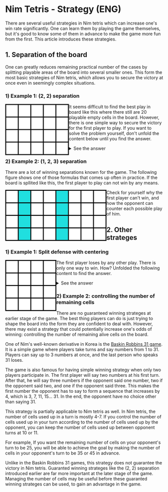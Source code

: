 # Nim Tetris - Strategy (ENG)

There are several useful strategies in Nim tetris which can increase one's win rate significantly. One can learn them by playing the game themselves, but it's good to know some of them in advance to make the game more fun from the first. This article introduces these strategies.





## 1. Separation of the board

One can greatly reduces remaining practical number of the cases by splitting playable areas of the board into several smaller ones. This form the most basic strategies of Nim tetris, which allows you to secure the victory at once even in seemingly complex situations.



### 1) Example 1: (2, 2) separation

<img align="left" src="doc/strategy/q1_0.png">

It seems difficult to find the best play in board like this where there still are 20 playable empty cells in the board. However, there is one simple way to secure the victory for the first player to play. If you want to solve the problem yourself, don't unfold the content below until you find the answer.

<details>
<summary>See the answer</summary>

Divide the board into two playable areas of 8 cells using I-blocks as shown below.

<img align="left" src="doc/strategy/q1_1.png">

The opponent can not win by any means now. If he uses all cells up in an area, you will be able to force him to put the last block by leaving 4 cells in the other area.

<p float="left"><img src="doc/strategy/q1_2.png"><img src="doc/strategy/q1_3.png"></p>

Conversely, if the opponent leaves 4 cells in an area, you will be able to force him to put the last block by using all cells up in the other area.

<p float="left"><img src="doc/strategy/q1_4.png"><img src="doc/strategy/q1_5.png"></p>

The point is that both areas can be filled with one or two blocks depending on the choice of the player who put the first block in them. This makes no matter what play the opponent makes in an area, you can counter it in the other area.

This winning method is similar to the (2, 2) winning method of the original Nim game. In Nim, victory is guaranteed by leaving (2, 2) stones to the opponent as shown below.

<img align="left" img src="doc/strategy/q1_6.png">

If your opponent removes one stone in a row, you would be able to force him to remove the last one by removing all the stones in the other row. If your opponent removes all the stones in a row, you would still be able to win by removing only one stone in the other row.

Be careful, for an equal split doesn't always guarantee a win in Nim tetris unlike in the original Nim. The following split divides the board into two equal areas, but the splitter does not win.

<img align="left" img src="doc/strategy/q1_7.png">

In this case, there is no way to use all cells up in an area with one block. If one split the board like this, he would lose. The splitter can secure the win only when the two areas can be filled with one or two blocks. Thankfully, this kind of situation is fairly common in Nim tetris. Knowing a lot of winning separations like this will increase your chance to win greatly.

</details>



### 2) Example 2: (1, 2, 3) separation

There are a lot of winning separations known for the game. The following figure shows one of those formulas that comes up often in practice. If the board is spllited like this, the first player to play can not win by any means.

<img align="left" img src="doc/strategy/q2.png">

Check for yourself why the first player can't win, and how the opponent can counter each possible play of him.





## 2. Other strateges

### 1) Example 1: Split defense with centering

<img align="left" img src="doc/strategy/q3_1.png">

The first player loses by any other play. There is only one way to win. How? Unfolded the following content to find the answer.

<details>
<summary>See the answer</summary>

Just place the O-block in the center as shown below.

<img align="left" img src="doc/strategy/q3_2.png">

Now, no matter where the opponent play, there will be 8 connected cells remain. You can win by using only 4 cells among the 8 so that the opponent have to fill the last. For example, see the following picture.

<p float="left"><img src="doc/strategy/q3_3.png"><img src="doc/strategy/q3_4.png"></p>

Centering is often useful as a way to prevent the separation of the board described above. For example, if there is a block floating in the middle of an area, it is impossible to split it by adding only one block.  

<img align="left" img src="doc/strategy/q4_1.png">

You can split it if you add *two* blocks, but it only means that if you try to split the board thoughtlessly, the opponent will have the chance to split it as they want. This in many cases leads to a favorable outcome for the opponent.

<img align="left" img src="doc/strategy/q4_2.png">

As a result of a hasty split attempt, the opponent's counterattack resulted in the situation of (2, 2) explained above. One may say that you got caught in the opponents' trap.

</details>



### 2) Example 2: controlling the number of remaining cells

There are no guaranteed winning strateges at earlier stage of the game. The best thing players can do is just trying to shape the board into the form they are confident to deal with. However, there may exist a strategy that could potentially increase one's odds of winning: controlling the number of remaining alive cells on the board.

One of Nim's well-known derivative in Korea is the [Baskin Robbins 31 game](https://en.termwiki.com/EN/%EB%B2%A0%EC%8A%A4%ED%82%A8%EB%9D%BC%EB%B9%88%EC%8A%A431_%EA%B2%8C%EC%9E%84_%E2%82%80%E2%82%81). It is a simple game where players take turns and say numbers from 1 to 31. Players can say up to 3 numbers at once, and the last person who speaks 31 loses.

The game is also famous for having simple winning strategy when only two players participate in. The first player will say two numbers at his first turn. After that, he will say three numbers if the opponent said one number, two if the opponent said two, and one if the opponent said three. This makes the first number the opponent has to say to form a sequence that increases by 4, which is 3, 7, 11, 15... 31. In the end, the opponent have no choice other than saying 31.

This strategy is partially applicable to Nim tetris as well. In Nim tetris, the number of cells used up in a turn is mostly 4-7. If you control the number of cells used up in your turn according to the number of cells used up by the opponent, you can keep the number of cells used up between opponent turns at 10 or 11.

For example, If you want the remaining number of cells on your opponent's turn to be 25, you will be able to achieve the goal by making the number of cells in your opponent's turn to be 35 or 45 in advance.

Unlike in the Baskin Robbins 31 games, this strategy does not guarantee the victory in Nim tetris. Guaranted winning strateges like the (2, 2) separation introduced earlier are far more important at the later stage of the game. Managing the number of cells may be useful before these guaranted winning strateges can be used, to gain an advantage in the game.
